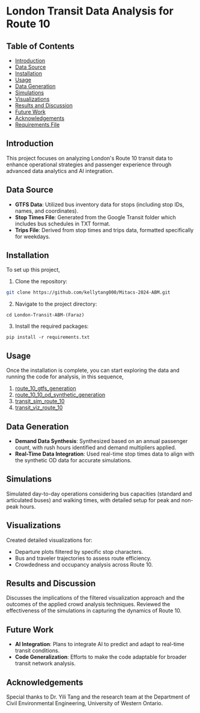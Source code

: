 # London Transit Data Analysis for Route 10

## Table of Contents
- [Introduction](#introduction)
- [Data Source](#data-source)
- [Installation](#installation)
- [Usage](#usage)
- [Data Generation](#data-generation)
- [Simulations](#simulations)
- [Visualizations](#visualizations)
- [Results and Discussion](#results-and-discussion)
- [Future Work](#future-work)
- [Acknowledgements](#acknowledgements)
- [Requirements File](/requirements.txt)

## Introduction
This project focuses on analyzing London's Route 10 transit data to enhance operational strategies and passenger experience through advanced data analytics and AI integration.

## Data Source
- **GTFS Data**: Utilized bus inventory data for stops (including stop IDs, names, and coordinates).
- **Stop Times File**: Generated from the Google Transit folder which includes bus schedules in TXT format.
- **Trips File**: Derived from stop times and trips data, formatted specifically for weekdays.

## Installation
To set up this project, 
1. Clone the repository:
```bash
git clone https://github.com/kellytang000/Mitacs-2024-ABM.git
```
2. Navigate to the project directory:
```
cd London-Transit-ABM-(Faraz)
```
3. Install the required packages:
```
pip install -r requirements.txt
```

## Usage
Once the installation is complete, you can start exploring the data and running the code for analysis, in this sequence,
1. [route_10_gtfs_generation](/London-Transit-Route_10/code/route_10_gtfs_generation.ipynb)
2. [route_10_10_od_synthetic_generation](/London-Transit-Route_10/code/route_10_10_od_synthetic_generation.ipynb)
3. [transit_sim_route_10](code/transit_sim_route_10.ipynb)
4. [transit_viz_route_10](code/transit_viz_route_10.ipynb)

## Data Generation
- **Demand Data Synthesis**: Synthesized based on an annual passenger count, with rush hours identified and demand multipliers applied.
- **Real-Time Data Integration**: Used real-time stop times data to align with the synthetic OD data for accurate simulations.

## Simulations
Simulated day-to-day operations considering bus capacities (standard and articulated buses) and walking times, with detailed setup for peak and non-peak hours.

## Visualizations
Created detailed visualizations for:
- Departure plots filtered by specific stop characters.
- Bus and traveler trajectories to assess route efficiency.
- Crowdedness and occupancy analysis across Route 10.

## Results and Discussion
Discusses the implications of the filtered visualization approach and the outcomes of the applied crowd analysis techniques. Reviewed the effectiveness of the simulations in capturing the dynamics of Route 10.

## Future Work
- **AI Integration**: Plans to integrate AI to predict and adapt to real-time transit conditions.
- **Code Generalization**: Efforts to make the code adaptable for broader transit network analysis.

## Acknowledgements
Special thanks to Dr. Yili Tang and the research team at the Department of Civil Environmental Engineering, University of Western Ontario.



